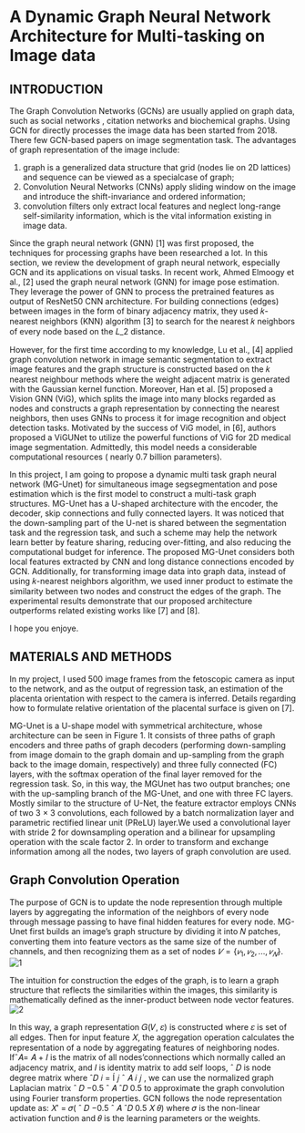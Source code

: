 # A Dynamic Graph Neural Network Architecture for Multi-tasking on Image data
## INTRODUCTION

The Graph Convolution Networks (GCNs) are usually applied on graph data, such as social networks , citation networks and biochemical graphs. Using GCN for directly processes the image data has been started from 2018. There few GCN-based papers on image segmentation task. The advantages of graph representation of the image
include:
1) graph is a generalized data structure that grid (nodes lie on 2D lattices) and sequence can be viewed as a specialcase of graph;
2) Convolution Neural Networks (CNNs) apply sliding window on the image and introduce the shift-invariance and ordered information;
3) convolution filters only extract local features and neglect long-range self-similarity information, which is the vital information existing in image data.

Since the graph neural network (GNN) [1] was first proposed, the techniques for processing graphs have been researched a lot. In this section, we review the development of graph neural network, especially GCN and
its applications on visual tasks. In recent work, Ahmed Elmoogy et al., [2] used the graph neural network (GNN) for image pose estimation. They leverage the power of GNN to process the pretrained features as output of ResNet50 CNN architecture. For building connections (edges) between images in the form of binary adjacency matrix, they used 𝑘-nearest neighbors (KNN) algorithm [3] to search for the nearest 𝑘 neighbors of every node based on the 𝐿_2 distance.

However, for the first time according to my knowledge, Lu et al., [4] applied graph convolution network in image semantic segmentation to extract image features and the graph structure is constructed based on the 𝑘 nearest neighbour methods where the weight adjacent matrix is generated with the Gaussian kernel function. Moreover, Han et al. [5] proposed a Vision GNN (ViG), which splits the image into many blocks regarded as nodes and constructs a graph representation by connecting the nearest neighbors, then uses GNNs to process it for image recognition and object detection tasks. Motivated by the success of ViG model, in [6], authors proposed a ViGUNet to utilize the powerful functions of ViG for 2D medical image segmentation. Admittedly, this model needs a considerable computational resources ( nearly 0.7 billion parameters).

In this project, I am going to  propose a dynamic multi task graph neural network (MG-Unet) for simultaneous image segsegmentation and pose estimation which is the first model to construct a multi-task graph structures. MG-Unet has a U-shaped architecture with the encoder, the decoder, skip connections and fully connected layers. It was noticed that the down-sampling part of the U-net is shared between the segmentation task and the regression task, and such a scheme may help the network learn better by feature sharing, reducing over-fitting, and also reducing the computational budget for inference. The proposed MG-Unet considers both local features extracted by CNN and long distance connections encoded by GCN. Additionally, for transforming image data into graph data, instead of using 𝑘-nearest neighbors algorithm, we used inner product to estimate the similarity between two nodes and construct the edges of the graph. The experimental results demonstrate that our proposed architecture outperforms related existing works like [7] and [8].

I hope you enjoye.
## MATERIALS AND METHODS
In my project, I used 500 image frames from the fetoscopic camera as input to the network, and as the output of regression task, an estimation of the placenta orientation with respect to the camera is inferred. Details regarding how to formulate relative orientation of the placental surface is given on [7].

MG-Unet is a U-shape model with symmetrical architecture, whose architecture can be seen in Figure 1. It consists of three paths of graph encoders and three paths of graph decoders (performing down-sampling from image domain to the graph domain and up-sampling from the graph back to the image domain, respectively) and three fully connected (FC) layers, with the softmax operation of the final layer removed for the regression task. So, in this way, the MGUnet has two output branches; one with the up-sampling branch of the MG-Unet, and one with three FC layers. Mostly similar to the structure of U-Net, the feature extractor employs CNNs of two 3 × 3 convolutions, each followed by a batch normalization layer and parametric rectified linear unit (PReLU) layer.We used a convolutional layer with stride 2 for downsampling operation and a bilinear for upsampling operation with the scale factor 2. In order to transform and exchange information among all the nodes, two layers of graph convolution are used.

## Graph Convolution Operation
The purpose of GCN is to update the node represention through multiple layers by aggregating the information of the neighbors of every node through message passing to have final hidden features for every node. MG-Unet first builds an image’s graph structure by dividing it into 𝑁 patches, converting them into feature vectors as the same size of the number of channels, and then recognizing them as a set of nodes
$𝑉 = \{ 𝑣_1, 𝑣_2,... , 𝑣_𝑁 \}$.
![1](https://github.com/user-attachments/assets/9c1e8e17-bf41-4d4a-9a1e-70301d350eb6)

The intuition for construction the edges of the graph, is to learn a graph structure that reflects the similarities within the images, this similarity is mathematically defined as the inner-product
between node vector features.
![2](https://github.com/user-attachments/assets/407b46d3-e526-4f7c-81e2-dc4e59352eae)

In this way, a graph representation 𝐺(𝑉, 𝜀) is constructed where 𝜀 is set of all edges. Then for input feature 𝑋, the aggregation operation calculates the representation of a node by aggregating features of neighboring nodes. Ifˆ𝐴= 𝐴 + 𝐼 is the matrix of all nodes’connections which normally called an adjacency matrix, and 𝐼 is identity matrix to add self loops, ˆ
𝐷
is node degree matrix where
ˆ𝐷
𝑖 =
Í
𝑗 ˆ
𝐴
𝑖 𝑗 , we can use the normalized graph Laplacian
matrix ˆ
𝐷
−0.5 ˆ
𝐴
ˆ𝐷
0.5 to approximate the graph convolution
using Fourier transform properties. GCN follows the node
representation update as:
𝑋′ = 𝜎( ˆ
𝐷
−0.5 ˆ
𝐴
ˆ𝐷
0.5 𝑋 𝜃)
where 𝜎 is the non-linear activation function and 𝜃 is the
learning parameters or the weights.

